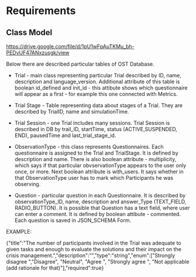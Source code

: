 # Requirements

## Class Model

https://drive.google.com/file/d/1pU1wFpAuTKMu_bh-PEDvUF47ANxzusgk/view

Below there are described particular tables of OST Database. 

- Trial - main class representing particular Trial described by ID, name, description and language_version. Additional attribute of this table is boolean id_defined and init_id - this attibute shows which questionnaire will appear as a first - for example this one connected with Metrics. 

- Trial Stage - Table representing data about stages of a Trial. They are described by TrialID, name and simulationTime.

- Trial Session - one Trial includes many sessions. Trial Session is described in DB by trail_ID, startTime, status (ACTIVE,SUSPENDED, END), pausedTime and last_trial_stage_id.

- ObservationType - this class represents Questionnaires. Each questionnaire is assigned to the Trial and TrialStage. It is defined by description and name. There is also boolean attribute - multiplicity, which says if that particular obvservationType appears to the user only once, or more. Next boolean attribute is with_users. It says whether in that ObservationType user has to mark which Participants he was observing.

- Question -  particular question in each Questionnaire. It is described by observationType_ID, name, description and answer_Type (TEXT_FIELD, RADIO_BUTTON). It is possible that Question has a text field, where user can enter a comment. It is defined by boolean attibute - commented. 
Each question is saved in  JSON_SCHEMA Form. 

EXAMPLE: 

{"title":"The number of participants involved in the Trial was adequate to given tasks and enough to evaluate the solutions and their impact on the crisis management.","description":"","type":"string","enum":["Strongly disagree   ","Disagree", "Neutral", "Agree ", "Strongly agree   ", "Not applicable (add rationale for that)"],"required":true}











